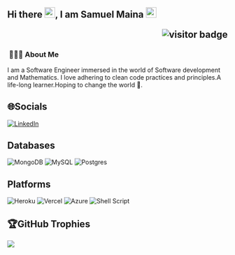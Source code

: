 ## Hi there <img src="https://raw.githubusercontent.com/MartinHeinz/MartinHeinz/master/wave.gif" width="24px">, I am Samuel Maina <img src="https://github.com/abhishekapk/abhishekapk/blob/master/Assests/Earth.gif" width="24px"> <p align="right"><img src="https://visitor-badge.laobi.icu/badge?page_id=samuelmaina" alt="visitor badge"/></p>


<h3> &nbsp;👩🏾‍💻 About Me </h3>

I am a Software Engineer immersed in the world of Software development and Mathematics. I love adhering to clean code practices and principles.A life-long learner.Hoping to change the world 🦸‍.

## 🌐Socials
[![LinkedIn](https://img.shields.io/badge/LinkedIn-%230077B5.svg?logo=linkedin&logoColor=white)](https://www.linkedin.com/in/samuel-maina-ke/) 




## Databases
![MongoDB](	https://img.shields.io/badge/MongoDB-4EA94B?style=for-the-badge&logo=mongodb&logoColor=white)
![MySQL](https://img.shields.io/badge/MySQL-00000F?style=for-the-badge&logo=mysql&logoColor=white)
![Postgres](https://img.shields.io/badge/PostgreSQL-316192?style=for-the-badge&logo=postgresql&logoColor=white)
<br>

## Platforms

![Heroku](https://img.shields.io/badge/Heroku-430098?style=for-the-badge&logo=heroku&logoColor=white) 
![Vercel](https://img.shields.io/badge/Vercel-000000?style=for-the-badge&logo=vercel&logoColor=white)
![Azure](https://img.shields.io/badge/Microsoft_Azure-0089D6?style=for-the-badge&logo=microsoft-azure&logoColor=white)
![Shell Script](https://img.shields.io/badge/shell_script-%23121011.svg?style=for-the-badge&logo=gnu-bash&logoColor=white) 


<!-- # 📊GitHub Stats :
![Overall Starts](https://github-readme-stats.vercel.app/api?username=samuelmaina&theme=react&hide_border=false&include_all_commits=false&count_private=false)<br/>
![Commits](https://github-readme-streak-stats.herokuapp.com/?user=samuelmaina&theme=react&hide_border=false)<br/> -->

## 🏆GitHub Trophies
![](https://github-profile-trophy.vercel.app/?username=samuelmaina&theme=nord&no-frame=true&no-bg=true&margin-w=4)






